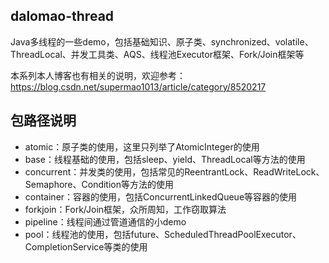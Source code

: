 ## dalomao-thread
Java多线程的一些demo，包括基础知识、原子类、synchronized、volatile、ThreadLocal、并发工具类、AQS、线程池Executor框架、Fork/Join框架等

本系列本人博客也有相关的说明，欢迎参考：https://blog.csdn.net/supermao1013/article/category/8520217

## 包路径说明
* atomic：原子类的使用，这里只列举了AtomicInteger的使用
* base：线程基础的使用，包括sleep、yield、ThreadLocal等方法的使用
* concurrent：并发类的使用，包括常见的ReentrantLock、ReadWriteLock、Semaphore、Condition等方法的使用
* container：容器的使用，包括ConcurrentLinkedQueue等容器的使用
* forkjoin：Fork/Join框架，众所周知，工作窃取算法
* pipeline：线程间通过管道通信的小demo
* pool：线程池的使用，包括future、ScheduledThreadPoolExecutor、CompletionService等类的使用


